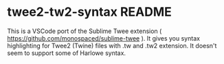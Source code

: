 # twee2-tw2-syntax README

This is a VSCode port of the Sublime Twee extension ( https://github.com/monospaced/sublime-twee ). It gives you syntax highlighting for Twee2 (Twine) files with .tw and .tw2 extension. It doesn't seem to support some of Harlowe syntax.
